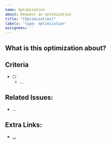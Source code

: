 ```yaml
---
name: Optimization
about: Request an optimization
title: "[Optimization]"
labels: 'type: optimization'
assignees: ''
---
```


## What is this optimization about?

<!-- Describe what the optimization is about and why we should do it -->

## Criteria

<!-- List all the criteria's that make up this optimization -->

- [ ] - ...

## Related Issues:

<!-- Remove this section if there are not related issues -->

* ...

## Extra Links:

<!-- Add any extra links that might help -->

* [...](...)